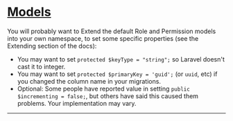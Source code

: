# <u>Models</u>

You will probably want to Extend the default Role and Permission models into your own namespace, to set some specific properties (see the Extending section of the docs):

- You may want to set `protected $keyType = "string";` so Laravel doesn't cast it to integer.
- You may want to set `protected $primaryKey = 'guid';` (or `uuid`, etc) if you changed the column name in your migrations.
- Optional: Some people have reported value in setting `public $incrementing = false;`, but others have said this caused them problems. Your implementation may vary.

---
